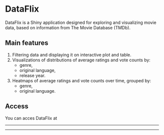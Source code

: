 # DataFlix

DataFlix is a Shiny application designed for exploring and visualizing movie
data, based on information from The Movie Database (TMDb).

## Main features

1. Filtering data and displaying it on interactive plot and table.
2. Visualizations of distributions of average ratings and vote counts by:
   * genre,
   * original language,
   * release year.
3. Heatmaps of average ratings and vote counts over time, grouped by:
   * genre,
   * original language.
  
## Access
  
You can acces DataFlix at

------------------------------------------------------------------------------

------------------------------------------------------------------------------

